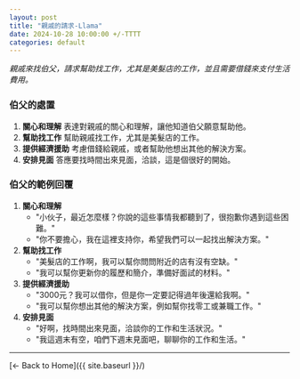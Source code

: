 ```yaml
---
layout: post
title: "親戚的請求-Llama"
date: 2024-10-28 10:00:00 +/-TTTT
categories: default
---
```


<!-- ## 親戚的請求 -->

*親戚來找伯父，請求幫助找工作，尤其是美髮店的工作，並且需要借錢來支付生活費用。*

### 伯父的處置

1. **關心和理解**
表達對親戚的關心和理解，讓他知道伯父願意幫助他。
2. **幫助找工作**
幫助親戚找工作，尤其是美髮店的工作。
3. **提供經濟援助**
考慮借錢給親戚，或者幫助他想出其他的解決方案。
4. **安排見面**
答應要找時間出來見面，洽談，這是個很好的開始。

### 伯父的範例回覆

1. **關心和理解**
    * "小伙子，最近怎麼樣？你說的這些事情我都聽到了，很抱歉你遇到這些困難。"
    * "你不要擔心，我在這裡支持你，希望我們可以一起找出解決方案。"
2. **幫助找工作**
    * "美髮店的工作啊，我可以幫你問問附近的店有沒有空缺。"
    * "我可以幫你更新你的履歷和簡介，準備好面試的材料。"
3. **提供經濟援助**
    * "3000元？我可以借你，但是你一定要記得過年後還給我啊。"
    * "我可以幫你想出其他的解決方案，例如幫你找零工或兼職工作。"
4. **安排見面**
    * "好啊，找時間出來見面，洽談你的工作和生活狀況。"
    * "我這週末有空，咱們下週末見面吧，聊聊你的工作和生活。"

---
[← Back to Home]({{ site.baseurl }}/)
